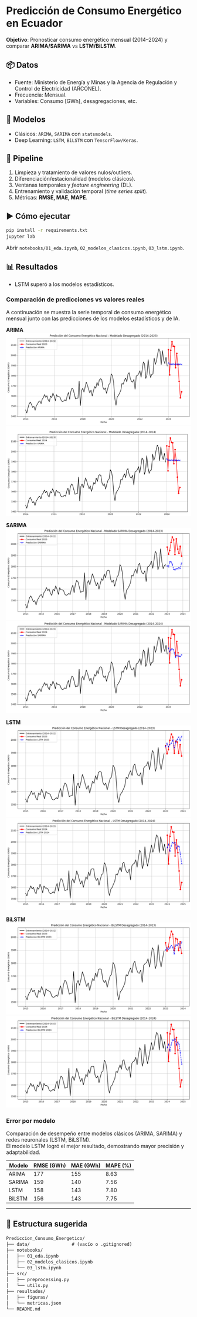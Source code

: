 # Predicción de Consumo Energético en Ecuador

**Objetivo**: Pronosticar consumo energético mensual (2014–2024) y comparar **ARIMA/SARIMA** vs **LSTM/BiLSTM**.

## 📦 Datos
- Fuente: Ministerio de Energía y Minas y la Agencia de Regulación y Control de Electricidad (ARCONEL).
- Frecuencia: Mensual.
- Variables: Consumo [GWh], desagregaciones, etc.

## 🧠 Modelos
- Clásicos: `ARIMA`, `SARIMA` con `statsmodels`.
- Deep Learning: `LSTM`, `BiLSTM` con `TensorFlow/Keras`.

## 🔧 Pipeline
1. Limpieza y tratamiento de valores nulos/outliers.
2. Diferenciación/estacionalidad (modelos clásicos).
3. Ventanas temporales y *feature engineering* (DL).
4. Entrenamiento y validación temporal (*time series split*).
5. Métricas: **RMSE, MAE, MAPE**.

## ▶️ Cómo ejecutar
```bash
pip install -r requirements.txt
jupyter lab
```
Abrir `notebooks/01_eda.ipynb`, `02_modelos_clasicos.ipynb`, `03_lstm.ipynb`.

## 📊 Resultados
- LSTM superó a los modelos estadísticos.
### Comparación de predicciones vs valores reales
A continuación se muestra la serie temporal de consumo energético mensual junto con las predicciones de los modelos estadísticos y de IA.


**ARIMA**
![ARIMA 2014-2023](./resultados/figuras/ARIMA_(2014-2023).png)  
![ARIMA 2014-2024](./resultados/figuras/ARIMA_(2014-2024).png)


**SARIMA**
![SARIMA 2014-2023](./resultados/figuras/SARIMA_(2014-2023).png)  
![SARIMA 2014-2024](./resultados/figuras/SARIMA_(2014-2024).png)


**LSTM**
![LSTM 2014-2023](./resultados/figuras/LSTM_(2014-2023).png)  
![LSTM 2014-2024](./resultados/figuras/LSTM_(2014-2024).png)


**BiLSTM**
![BiLSTM 2014-2023](./resultados/figuras/BiLSTM_(2014-2023).png)  
![BiLSTM 2014-2024](./resultados/figuras/BiLSTM_(2014-2024).png)


### Error por modelo
Comparación de desempeño entre modelos clásicos (ARIMA, SARIMA) y redes neuronales (LSTM, BiLSTM).  
El modelo LSTM logró el mejor resultado, demostrando mayor precisión y adaptabilidad.

| Modelo   | RMSE (GWh) | MAE (GWh) | MAPE (%) |
|----------|------------|-----------|----------|
| ARIMA    | 177        | 155       | 8.63     |
| SARIMA   | 159        | 140       | 7.56     |
| LSTM     | 158        | 143       | 7.80     |
| BiLSTM   | 156        | 143       | 7.75     |

---



## 📁 Estructura sugerida
```
Prediccion_Consumo_Energetico/
├── data/                # (vacío o .gitignored)
├── notebooks/
│   ├── 01_eda.ipynb
│   ├── 02_modelos_clasicos.ipynb
│   └── 03_lstm.ipynb
├── src/
│   ├── preprocessing.py
│   └── utils.py
├── resultados/
│   ├── figuras/
│   └── metricas.json
└── README.md
```
